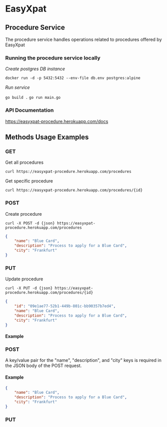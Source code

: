 # EasyXpat

## Procedure Service

The procedure service handles operations related to procedures offered by EasyXpat

### Running the procedure service locally

*Create postgres DB instance*

`docker run -d -p 5432:5432 --env-file db.env postgres:alpine`

*Run service*

`go build .`
`go run main.go`

### API Documentation

https://easyxpat-procedure.herokuapp.com/docs

## Methods Usage Examples

### GET

Get all procedures 

`curl https://easyxpat-procedure.herokuapp.com/procedures`

Get specific procedure

`curl https://easyxpat-procedure.herokuapp.com/procedures/{id}`

### POST 

Create procedure

`curl -X POST -d {json} https://easyxpat-procedure.herokuapp.com/procedures`

```json
{
	"name": "Blue Card",
	"description": "Process to apply for a Blue Card",
	"city": "Frankfurt"
}
```

### PUT 

Update procedure 

`curl -X PUT -d {json} https://easyxpat-procedure.herokuapp.com/procedures/{id}`

```json
{
	"id": "09e1ae77-52b1-449b-801c-bb90357b7ed4",
	"name": "Blue Card",
	"description": "Process to apply for a Blue Card",
	"city": "Frankfurt"
}
```

#### Example

### POST
A key/value pair for the "name", "description", and "city" keys is required in the JSON body of the POST request.
#### Example
```json
{
	"name": "Blue Card",
	"description": "Process to apply for a Blue Card",
	"city": "Frankfurt"
}
```

### PUT
